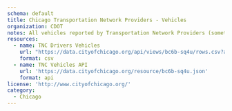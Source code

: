 ```yaml
---
schema: default
title: Chicago Transportation Network Providers - Vehicles
organization: CDOT
notes: All vehicles reported by Transportation Network Providers (sometimes called rideshare companies) to the City of Chicago.
resources:
  - name: TNC Drivers Vehicles
    url: "https://data.cityofchicago.org/api/views/bc6b-sq4u/rows.csv?accessType=DOWNLOAD&bom=true&format=true"
    format: csv
  - name: TNC Vehicles API
    url: 'https://data.cityofchicago.org/resource/bc6b-sq4u.json'
    format: api
license: 'http://www.cityofchicago.org/'
category:
  - Chicago
---
```


